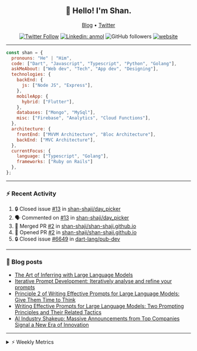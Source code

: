 <h2 align="center">👋 Hello! I'm Shan.</h2>
<p align="center">
  <a href="https://medium.com/feed/@shan-shaji">Blog</a> •
  <a href="https://twitter.com/intent/follow?screen_name=shan__shaji">Twitter</a>
</p>

<p align="center"><a href="https://twitter.com/intent/follow?screen_name=shan__shaji"><img src="https://img.shields.io/twitter/follow/shan__shaji?style=flat" alt="Twitter Follow"></a>
<a href="https://www.linkedin.com/in/shan-shaji/"><img src="https://img.shields.io/badge/shan-shaji?style=flat-square&amp;logo=Linkedin&amp;logoColor=white&amp;link=https://www.linkedin.com/in/shan-shaji/" alt="Linkedin: anmol"></a>
<img src="https://img.shields.io/github/followers/shan-shaji?label=Follow&amp;style=social" alt="GitHub followers">
<a href="http://shan-shaji.github.io/"><img src="https://img.shields.io/badge/Website-46a2f1.svg?&amp;style=flat-square&amp;logo=Google-Chrome&amp;logoColor=white&amp;link=http://shan-shaji.github.io/" alt="website"></a></p>

<hr>

```javascript
const shan = {
  pronouns: "He" | "Him",
  code: ["Dart", "Javascript", "Typescript", "Python", "Golang"],
  askMeAbout: ["Web dev", "Tech", "App dev", "Designing"],
  technologies: {
    backEnd: {
      js: ["Node JS", "Express"],
    },
    mobileApp: {
      hybrid: ["Flutter"],
    },
    databases: ["Mongo", "MySql"],
    misc: ["Firebase", "Analytics", "Cloud Functions"],
  },
  architecture: {
    frontEnd: ["MVVM Architecture", "Bloc Architecture"],
    backEnd: ["MVC Architecture"],
  },
  currentFocus: {
    language: ["Typescript", "Golang"],
    frameworks: ["Ruby on Rails"]
  },
};
```

---

### ⚡ Recent Activity

<!--START_SECTION:activity-->
1. 🔒 Closed issue [#13](https://github.com/shan-shaji/day_picker/issues/13) in [shan-shaji/day_picker](https://github.com/shan-shaji/day_picker)
2. 🗣 Commented on [#13](https://github.com/shan-shaji/day_picker/issues/13) in [shan-shaji/day_picker](https://github.com/shan-shaji/day_picker)
3. 🎉 Merged PR [#2](https://github.com/shan-shaji/shan-shaji.github.io/pull/2) in [shan-shaji/shan-shaji.github.io](https://github.com/shan-shaji/shan-shaji.github.io)
4. 💪 Opened PR [#2](https://github.com/shan-shaji/shan-shaji.github.io/pull/2) in [shan-shaji/shan-shaji.github.io](https://github.com/shan-shaji/shan-shaji.github.io)
5. 🔒 Closed issue [#6649](https://github.com/dart-lang/pub-dev/issues/6649) in [dart-lang/pub-dev](https://github.com/dart-lang/pub-dev)
<!--END_SECTION:activity-->

---

### 📕 Blog posts

<!-- BLOG-POST-LIST:START -->
- [The Art of Inferring with Large Language Models](https://dev.to/arkroot/the-art-of-inferring-with-large-language-models-243m)
- [Iterative Prompt Development: Iteratively analyse and refine your prompts](https://dev.to/arkroot/iterative-prompt-development-iteratively-analyse-and-refine-your-prompts-3ibl)
- [Principle 2 of Writing Effective Prompts for Large Language Models: Give Them Time to Think](https://dev.to/arkroot/principle-2-of-writing-effective-prompts-for-large-language-models-give-them-time-to-think-25j3)
- [Writing Effective Prompts for Large Language Models: Two Prompting Principles and Their Related Tactics](https://dev.to/arkroot/writing-effective-prompts-for-large-language-models-two-prompting-principles-and-their-related-tactics-151a)
- [AI Industry Shakeup: Massive Announcements from Top Companies Signal a New Era of Innovation](https://dev.to/shanshaji/ai-industry-shakeup-massive-announcements-from-top-companies-signal-a-new-era-of-innovation-pj7)
<!-- BLOG-POST-LIST:END -->

<hr>
<details>
    <summary>⚡ Weekly Metrics</summary>
    <p>
    
<!--START_SECTION:waka-->
![Code Time](http://img.shields.io/badge/Code%20Time-2%2C145%20hrs%205%20mins-blue)

![Profile Views](http://img.shields.io/badge/Profile%20Views-6-blue)

**🐱 My GitHub Data** 

> 📦 ? Used in GitHub's Storage 
 > 
> 🏆 359 Contributions in the Year 2023
 > 
> 💼 Opted to Hire
 > 
> 📜 138 Public Repositories 
 > 
> 🔑 0 Private Repositories 
 > 
**I'm a Night 🦉** 

```text
🌞 Morning                4255 commits        ███░░░░░░░░░░░░░░░░░░░░░░   11.14 % 
🌆 Daytime                10291 commits       ███████░░░░░░░░░░░░░░░░░░   26.93 % 
🌃 Evening                17655 commits       ████████████░░░░░░░░░░░░░   46.20 % 
🌙 Night                  6010 commits        ████░░░░░░░░░░░░░░░░░░░░░   15.73 % 
```
📅 **I'm Most Productive on Thursday** 

```text
Monday                   5392 commits        ████░░░░░░░░░░░░░░░░░░░░░   14.11 % 
Tuesday                  6076 commits        ████░░░░░░░░░░░░░░░░░░░░░   15.90 % 
Wednesday                4781 commits        ███░░░░░░░░░░░░░░░░░░░░░░   12.51 % 
Thursday                 8133 commits        █████░░░░░░░░░░░░░░░░░░░░   21.28 % 
Friday                   6544 commits        ████░░░░░░░░░░░░░░░░░░░░░   17.13 % 
Saturday                 3554 commits        ██░░░░░░░░░░░░░░░░░░░░░░░   09.30 % 
Sunday                   3731 commits        ██░░░░░░░░░░░░░░░░░░░░░░░   09.76 % 
```


📊 **This Week I Spent My Time On** 

```text
🕑︎ Time Zone: Asia/Kolkata

💬 Programming Languages: 
TypeScript               8 hrs 30 mins       █████████░░░░░░░░░░░░░░░░   35.84 % 
Dart                     7 hrs 32 mins       ████████░░░░░░░░░░░░░░░░░   31.74 % 
ERB                      4 hrs 16 mins       █████░░░░░░░░░░░░░░░░░░░░   18.02 % 
YAML                     1 hr 42 mins        ██░░░░░░░░░░░░░░░░░░░░░░░   07.19 % 
Ruby                     48 mins             █░░░░░░░░░░░░░░░░░░░░░░░░   03.37 % 

🔥 Editors: 
VS Code                  14 hrs 5 mins       ███████████████░░░░░░░░░░   59.29 % 
Android Studio           9 hrs 40 mins       ██████████░░░░░░░░░░░░░░░   40.71 % 

🐱‍💻 Projects: 
homeday-functions        8 hrs 31 mins       █████████░░░░░░░░░░░░░░░░   35.86 % 
turbo                    5 hrs 8 mins        █████░░░░░░░░░░░░░░░░░░░░   21.67 % 
turbo-flutter 3          4 hrs 7 mins        ████░░░░░░░░░░░░░░░░░░░░░   17.35 % 
turbo-flutter            2 hrs 55 mins       ███░░░░░░░░░░░░░░░░░░░░░░   12.28 % 
turbo-flutter 2          2 hrs 35 mins       ███░░░░░░░░░░░░░░░░░░░░░░   10.87 % 

💻 Operating System: 
Mac                      23 hrs 45 mins      █████████████████████████   100.00 % 
```

**I Mostly Code in Dart** 

```text
Dart                     53 repos            ███████████░░░░░░░░░░░░░░   45.69 % 
Python                   5 repos             █░░░░░░░░░░░░░░░░░░░░░░░░   04.31 % 
Ruby                     3 repos             █░░░░░░░░░░░░░░░░░░░░░░░░   02.59 % 
Go                       3 repos             █░░░░░░░░░░░░░░░░░░░░░░░░   02.59 % 
Shell                    1 repo              ░░░░░░░░░░░░░░░░░░░░░░░░░   00.86 % 
```




 Last Updated on 02/06/2023 18:51:15 UTC
<!--END_SECTION:waka-->

</p>
 </details>
